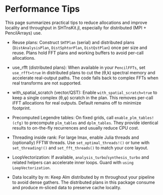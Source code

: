 # Performance Tips

This page summarizes practical tips to reduce allocations and improve locality and throughput in SHTnsKit.jl, especially for distributed (MPI + PencilArrays) use.

- Reuse plans: Construct `SHTPlan` (serial) and distributed plans (`DistAnalysisPlan`, `DistSphtorPlan`, `DistQstPlan`) once per size and reuse. Plans hold FFT plans and working buffers to avoid per-call allocations.

- use_rfft (distributed plans): When available in your `PencilFFTs`, set `use_rfft=true` in distributed plans to cut the (θ,k) spectral memory and accelerate real-output paths. The code falls back to complex FFTs when real transforms are not supported.

- with_spatial_scratch (vector/QST): Enable `with_spatial_scratch=true` to keep a single complex (θ,φ) scratch in the plan. This removes per-call iFFT allocations for real outputs. Default remains off to minimize footprint.

- Precomputed Legendre tables: On fixed grids, call `enable_plm_tables!(cfg)` to precompute `plm_tables` and `dplm_tables`. They provide identical results to on-the-fly recurrences and usually reduce CPU cost.

- Threading inside rank: For large lmax, enable Julia threads and (optionally) FFTW threads. Use `set_optimal_threads!()` or tune with `set_threading!()` and `set_fft_threads()` to match your core layout.

- LoopVectorization: If available, `analysis_turbo`/`synthesis_turbo` and related helpers can accelerate inner loops. Guard with `using LoopVectorization`.

- Data locality by m: Keep Alm distributed by m throughout your pipeline to avoid dense gathers. The distributed plans in this package consume and produce m-sliced data to preserve cache locality.

